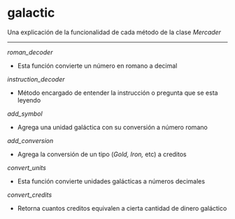 # galactic

Una explicación de la funcionalidad de cada método de la clase _Mercader_

___

_roman\_decoder_
* Esta función convierte un número en romano a decimal

_instruction\_decoder_
* Método encargado de entender la instrucción o pregunta que se esta leyendo

_add\_symbol_
* Agrega una unidad galáctica con su conversión a número romano

_add\_conversion_
* Agrega la conversión de un tipo (_Gold, Iron,_ etc) a creditos

_convert\_units_
* Esta función convierte unidades galácticas a números decimales

_convert\_credits_
* Retorna cuantos creditos equivalen a cierta cantidad de dinero galáctico